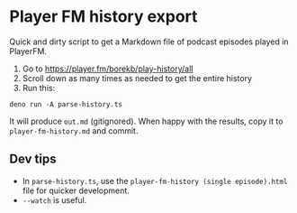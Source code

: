# Player FM history export

Quick and dirty script to get a Markdown file of podcast episodes played in PlayerFM.

1. Go to <https://player.fm/borekb/play-history/all>
2. Scroll down as many times as needed to get the entire history
3. Run this:

```console
deno run -A parse-history.ts
```

It will produce `out.md` (gitignored). When happy with the results, copy it to `player-fm-history.md` and commit.

## Dev tips

- In `parse-history.ts`, use the `player-fm-history (single episode).html` file for quicker development.
- `--watch` is useful.
